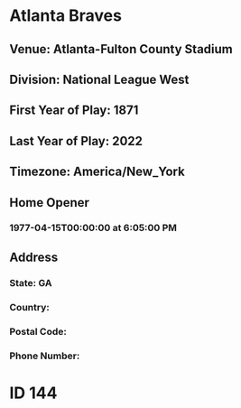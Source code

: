 # Atlanta Braves
## Venue: Atlanta-Fulton County Stadium
## Division: National League West
## First Year of Play: 1871
## Last Year of Play: 2022
## Timezone: America/New_York
## Home Opener
### 1977-04-15T00:00:00 at 6:05:00 PM
## Address
### 
### State: GA
### Country: 
### Postal Code: 
### Phone Number: 
# ID 144